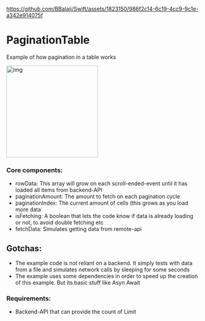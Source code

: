 

https://github.com/BBalaji/Swift/assets/1823150/986f2c14-6c19-4cc9-9c1e-a342e914075f



# PaginationTable
Example of how pagination in a table works

<img width="240" alt="img" src="https://github.com/BBalaji/Swift/assets/1823150/986f2c14-6c19-4cc9-9c1e-a342e914075f">

### Core components:
- rowData: This array will grow on each scroll-ended-event until it has loaded all items from backend-API
- paginationAmount: The amount to fetch on each pagination cycle
- paginationIndex: The current amount of cells (this grows as you load more data
- isFetching: A boolean that lets the code know if data is already loading or not, to avoid double fetching etc
- fetchData: Simulates getting data from remote-api

## Gotchas:
- The example code is not reliant on a backend. It simply tests with data from a file and simulates network calls by sleeping for some seconds
- The example uses some dependencies in order to speed up the creation of this example. But its basic stuff like Asyn Await

### Requirements:
- Backend-API that can provide the count of Limit


